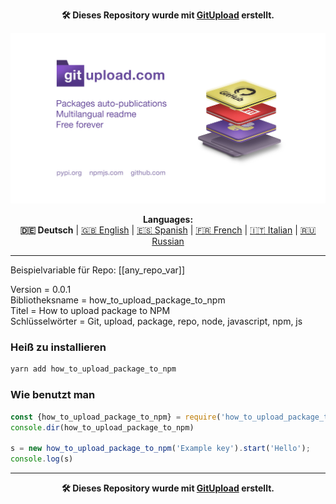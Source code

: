 <p align="center"><b>🛠️ Dieses Repository wurde mit <a href="https://gitupload.com">GitUpload</a> erstellt.</b></p>
<p align="center"><a href="https://gitupload.com"><img src="https://github.com/markolofsen/how_to_upload_package_to_npm//blob/master/.banners/banner_de.jpg?raw=1" /></a></p>
<p align="center"><b>Languages:</b><br /><b>🇩🇪 Deutsch</b> | <a href="https://github.com/markolofsen/how_to_upload_package_to_npm/blob/master/README.md">🇬🇧 English</a> | <a href="https://github.com/markolofsen/how_to_upload_package_to_npm/blob/master/README_es.md">🇪🇸 Spanish</a> | <a href="https://github.com/markolofsen/how_to_upload_package_to_npm/blob/master/README_fr.md">🇫🇷 French</a> | <a href="https://github.com/markolofsen/how_to_upload_package_to_npm/blob/master/README_it.md">🇮🇹 Italian</a> | <a href="https://github.com/markolofsen/how_to_upload_package_to_npm/blob/master/README_ru.md">🇷🇺 Russian</a></p>

---

Beispielvariable für Repo: [[any_repo_var]]

Version = 0.0.1 <br />
Bibliotheksname = how_to_upload_package_to_npm <br />
Titel = How to upload package to NPM <br />
Schlüsselwörter = Git,  upload,  package,  repo,  node,  javascript,  npm,  js <br />

### Heiß zu installieren

```sh
yarn add how_to_upload_package_to_npm
```


### Wie benutzt man

```javascript
const {how_to_upload_package_to_npm} = require('how_to_upload_package_to_npm');
console.dir(how_to_upload_package_to_npm)

s = new how_to_upload_package_to_npm('Example key').start('Hello');
console.log(s)
```



---

<p align="center"><b>🛠️ Dieses Repository wurde mit <a href="https://gitupload.com">GitUpload</a> erstellt.</b></p>